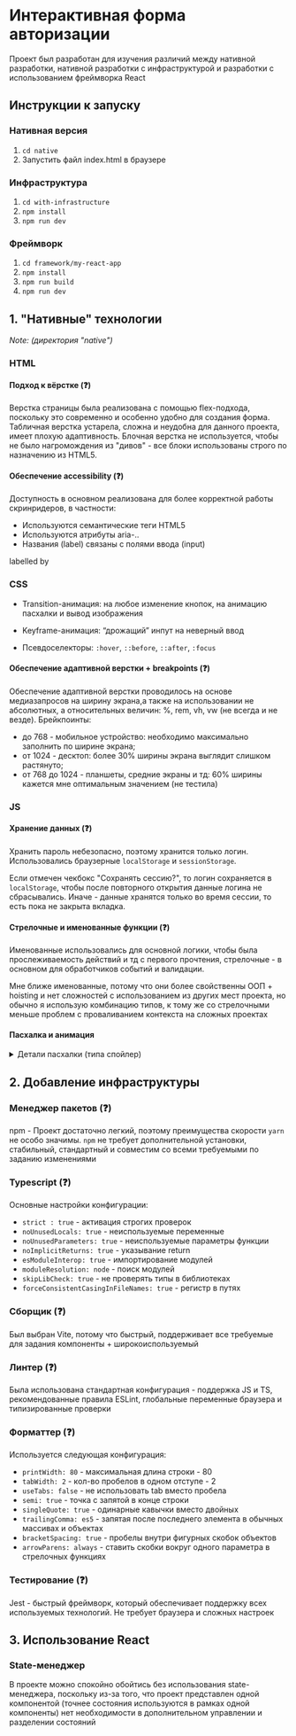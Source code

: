 # Интерактивная форма авторизации

Проект был разработан для изучения различий между нативной разработки, нативной разработки с инфраструктурой и разработки с использованием фреймворка React 

## Инструкции к запуску
### Нативная версия
1. ```cd native```
2. Запустить файл index.html в браузере

### Инфраструктура
1. ```cd with-infrastructure```
2. ```npm install```
3. ```npm run dev```

### Фреймворк
1. ```cd framework/my-react-app```
2. ```npm install```
3. ```npm run build```
4. ```npm run dev```

## 1. "Нативные" технологии

_Note: (директория "native")_

### HTML

#### Подход к вёрстке (❓)

Верстка страницы была реализована с помощью flex-подхода, поскольку это современно и особенно удобно для создания форма. Табличная верстка устарела, сложна и неудобна для данного проекта, имеет плохую адаптивность. Блочная верстка не используется, чтобы не было нагромождения из "дивов" - все блоки использованы строго по назначению из HTML5.

#### Обеспечение accessibility (❓)

Доступность в основном реализована для более корректной работы скринридеров, в частности:
- Используются семантические теги HTML5
- Используются атрибуты aria-..
- Названия (label) связаны с полями ввода (input)


labelled by

### CSS

- Transition-анимация: на любое изменение кнопок, на анимацию пасхалки и вывод изображения

- Keyframe-анимация: “дрожащий” инпут на неверный ввод

- Псевдоселекторы: ```:hover```, ```::before```, ```::after```, ```:focus```

#### Обеспечение адаптивной верстки + breakpoints (❓)

Обеспечение адаптивной верстки проводилось на основе медиазапросов на ширину экрана,а также на использовании не абсолютных, а относительных величин: %, rem, vh, vw (не всегда и не везде).
Брейкпоинты:
- до 768 - мобильное устройство: необходимо максимально заполнить по ширине экрана;
- от 1024 - десктоп: более 30% ширины экрана выглядит слишком растянуто;
- от 768 до 1024 - планшеты, средние экраны и тд: 60% ширины кажется мне оптимальным значением (не тестила)

### JS

#### Хранение данных (❓)
Хранить пароль небезопасно, поэтому хранится только логин. Использовались браузерные ```localStorage``` и ```sessionStorage```.

Если отмечен чекбокс "Сохранять сессию?", то логин сохраняется в ```localStorage```, чтобы после повторного открытия данные логина не сбрасывались. Иначе - данные хранятся только во время сессии, то есть пока не закрыта вкладка.

#### Стрелочные и именованные функции (❓)
Именованные использовались для основной логики, чтобы была прослеживаемость действий и тд с первого прочтения, стрелочные - в основном для обработчиков событий и валидации.

Мне ближе именованные, потому что они более свойственны ООП + hoisting и нет сложностей с использованием из других мест проекта, но обычно я использую комбинацию типов, к тому же со стрелочными меньше проблем с проваливанием контекста на сложных проектах

#### Пасхалка и анимация

<details>
<summary>Детали пасхалки (типа спойлер)</summary>
При вводе логина "johnsnow" показывается гифка "Winter is here" и снегопад
</details>

## 2. Добавление инфраструктуры

### Менеджер пакетов (❓)
npm - Проект достаточно легкий, поэтому преимущества скорости ```yarn``` не особо значимы. ```npm``` не требует дополнительной установки, стабильный, стандартный и совместим со всеми требуемыми по заданию изменениями

### Typescript (❓)

Основные настройки конфигурации:
- ```strict : true``` - активация строгих проверок
- ```noUnusedLocals: true``` - неиспользуемые переменные
- ```noUnusedParameters: true``` - неиспользуемые параметры функции
- ```noImplicitReturns: true``` - указывание return
- ```esModuleInterop: true``` - импортирование модулей
- ```moduleResolution: node``` - поиск модулей
- ```skipLibCheck: true``` - не проверять типы в библиотеках
- ```forceConsistentCasingInFileNames: true``` - регистр в путях

### Сборщик (❓)
Был выбран Vite, потому что быстрый, поддерживает все требуемые для задания компоненты + широкоиспользуемый

### Линтер (❓)
Была использована стандартная конфигурация - поддержка JS и TS, рекомендованные правила ESLint, глобальные переменные браузера и типизированные проверки

### Форматтер (❓)
Используется следующая конфигурация:
- ```printWidth: 80``` - максимальная длина строки - 80
- ```tabWidth: 2``` - кол-во пробелов в одном отступе - 2
- ```useTabs: false``` - не использовать tab вместо пробела
- ```semi: true``` - точка с запятой в конце строки
- ```singleQuote: true``` - одинарные кавычки вместо двойных
- ```trailingComma: es5``` - запятая после последнего элемента в обычных массивах и объектах
- ```bracketSpacing: true``` - пробелы внутри фигурных скобок объектов
- ```arrowParens: always``` - ставить скобки вокруг одного параметра в стрелочных функциях

### Тестирование (❓)
Jest - быстрый фреймворк, который обеспечивает поддержку всех используемых технологий. Не требует браузера и сложных настроек

## 3. Использование React
### State-менеджер
В проекте можно спокойно обойтись без использования state-менеджера, поскольку из-за того, что проект представлен одной компонентой (точнее состояния используются в рамках одной компоненты) нет необходимости в дополнительном управлении и разделении состояний
